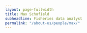 ```yaml
---
layout: page-fullwidth
title: Max Schofield
subheadline: Fisheries data analyst
permalink: "/about-us/people/max/"
---
```

